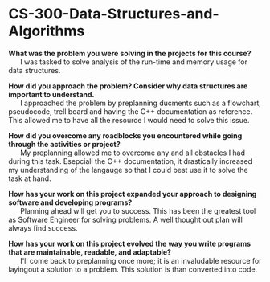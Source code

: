 # CS-300-Data-Structures-and-Algorithms

**What was the problem you were solving in the projects for this course?**
 <br/>&nbsp;&nbsp;&nbsp;&nbsp;&nbsp;&nbsp;I was tasked to solve analysis of the run-time and memory usage for data structures.

**How did you approach the problem? Consider why data structures are important to understand.**
<br/>&nbsp;&nbsp;&nbsp;&nbsp;&nbsp;&nbsp;I approached the problem by preplanning ducments such as a flowchart, pseudocode, trell board and having the C++ documentation as reference. This allowed me to have all the resource I would need to solve this issue.

**How did you overcome any roadblocks you encountered while going through the activities or project?**
<br/>&nbsp;&nbsp;&nbsp;&nbsp;&nbsp;&nbsp;My preplanning allowed me to overcome any and all obstacles I had during this task. Esepciall the C++ documentation, it drastically increased my understanding of the langauge so that I could best use it to solve the task at hand.

**How has your work on this project expanded your approach to designing software and developing programs?**
 <br/>&nbsp;&nbsp;&nbsp;&nbsp;&nbsp;&nbsp;Planning ahead will get you to success. This has been the greatest tool as Software Engineer for solving problems. A well thought out plan will always find success.

**How has your work on this project evolved the way you write programs that are maintainable, readable, and adaptable?**
<br/>&nbsp;&nbsp;&nbsp;&nbsp;&nbsp;&nbsp;I'll come back to preplanning once more; it is an invaludable resource for layingout a solution to a problem. This solution is than converted into code.

